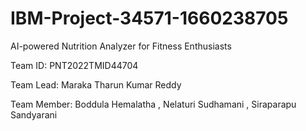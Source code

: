 # IBM-Project-34571-1660238705

AI-powered Nutrition Analyzer for Fitness Enthusiasts

Team ID: PNT2022TMID44704

Team Lead: Maraka Tharun Kumar Reddy 

Team Member: Boddula Hemalatha , Nelaturi Sudhamani , Siraparapu Sandyarani
